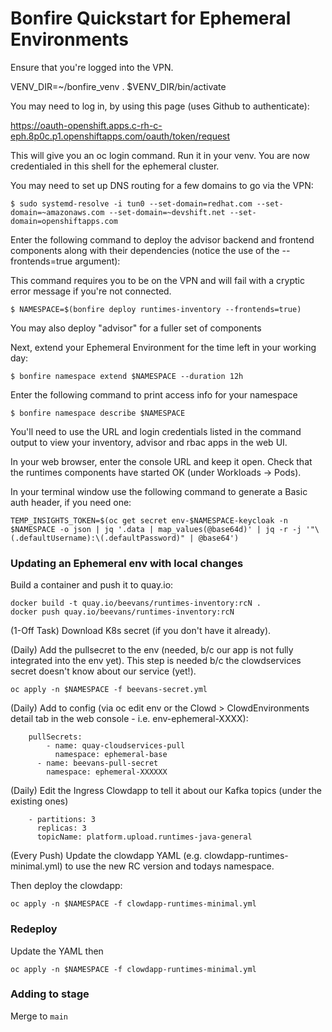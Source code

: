 # Bonfire Quickstart for Ephemeral Environments

Ensure that you're logged into the VPN.

VENV_DIR=~/bonfire_venv
. $VENV_DIR/bin/activate

You may need to log in, by using this page (uses Github to authenticate):

https://oauth-openshift.apps.c-rh-c-eph.8p0c.p1.openshiftapps.com/oauth/token/request

This will give you an oc login command. Run it in your venv.
You are now credentialed in this shell for the ephemeral cluster.

You may need to set up DNS routing for a few domains to go via the VPN:

```
$ sudo systemd-resolve -i tun0 --set-domain=redhat.com --set-domain=~amazonaws.com --set-domain=~devshift.net --set-domain=openshiftapps.com
```

Enter the following command to deploy the advisor backend and frontend components along with their dependencies (notice the use of the --frontends=true argument):

This command requires you to be on the VPN and will fail with a cryptic error message if you're not connected.

```
$ NAMESPACE=$(bonfire deploy runtimes-inventory --frontends=true)
```

You may also deploy "advisor" for a fuller set of components

Next, extend your Ephemeral Environment for the time left in your working day:

```
$ bonfire namespace extend $NAMESPACE --duration 12h
```

Enter the following command to print access info for your namespace

```
$ bonfire namespace describe $NAMESPACE
```

You'll need to use the URL and login credentials listed in the command output to view your inventory, advisor and rbac apps in the web UI.

In your web browser, enter the console URL and keep it open. Check that the runtimes components have started OK (under Workloads -> Pods).

In your terminal window use the following command to generate a Basic auth header, if you need one:

```
TEMP_INSIGHTS_TOKEN=$(oc get secret env-$NAMESPACE-keycloak -n $NAMESPACE -o json | jq '.data | map_values(@base64d)' | jq -r -j '"\(.defaultUsername):\(.defaultPassword)" | @base64')
```

### Updating an Ephemeral env with local changes

Build a container and push it to quay.io:

```
docker build -t quay.io/beevans/runtimes-inventory:rcN .
docker push quay.io/beevans/runtimes-inventory:rcN
```


(1-Off Task) Download K8s secret (if you don't have it already).

(Daily) Add the pullsecret to the env (needed, b/c our app is not fully integrated into the env yet).
This step is needed b/c the clowdservices secret doesn't know about our service (yet!).

```
oc apply -n $NAMESPACE -f beevans-secret.yml
```

(Daily)
Add to config (via oc edit env or the Clowd > ClowdEnvironments detail tab in the web console - i.e. env-ephemeral-XXXX):

```
	pullSecrets:
	    - name: quay-cloudservices-pull
	      namespace: ephemeral-base
      - name: beevans-pull-secret
        namespace: ephemeral-XXXXXX
```

(Daily) Edit the Ingress Clowdapp to tell it about our Kafka topics (under the existing ones)

```
    - partitions: 3
      replicas: 3
      topicName: platform.upload.runtimes-java-general
```

(Every Push) Update the clowdapp YAML (e.g. clowdapp-runtimes-minimal.yml) to use the new RC version and todays namespace.

Then deploy the clowdapp:

```
oc apply -n $NAMESPACE -f clowdapp-runtimes-minimal.yml
```

### Redeploy

Update the YAML then

```
oc apply -n $NAMESPACE -f clowdapp-runtimes-minimal.yml
```

### Adding to stage

Merge to `main`

